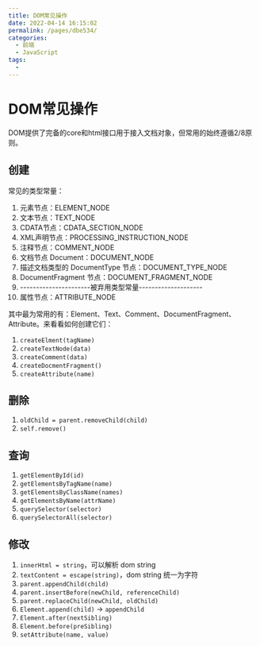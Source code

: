 ```yaml
---
title: DOM常见操作
date: 2022-04-14 16:15:02
permalink: /pages/dbe534/
categories:
  - 前端
  - JavaScript
tags:
  - 
---
```


# DOM常见操作

DOM提供了完备的core和html接口用于接入文档对象，但常用的始终遵循2/8原则。

## 创建

常见的类型常量：

1. 元素节点：ELEMENT_NODE
2. 文本节点：TEXT_NODE
3. CDATA节点：CDATA_SECTION_NODE
4. XML声明节点：PROCESSING_INSTRUCTION_NODE
5. 注释节点：COMMENT_NODE
6. 文档节点 Document：DOCUMENT_NODE
7. 描述文档类型的 DocumentType 节点：DOCUMENT_TYPE_NODE
8. DocumentFragment 节点：DOCUMENT_FRAGMENT_NODE
9. ----------------------被弃用类型常量--------------------
10. 属性节点：ATTRIBUTE_NODE

其中最为常用的有：Element、Text、Comment、DocumentFragment、Attribute。来看看如何创建它们：

1. `createElment(tagName)`
2. `createTextNode(data)`
3. `createComment(data)`
4. `createDocmentFragment()`
5. `createAttribute(name)`

## 删除

1. `oldChild = parent.removeChild(child)`
2. `self.remove()`

## 查询

1. `getElementById(id)`
2. `getElementsByTagName(name)`
3. `getElementsByClassName(names)`
4. `getElementsByName(attrName)`
5. `querySelector(selector)`
6. `querySelectorAll(selector)`

## 修改

1. `innerHtml = string`，可以解析 dom string
2. `textContent = escape(string)`，dom string 统一为字符
3. `parent.appendChild(child)`
4. `parent.insertBefore(newChild, referenceChild)`
5. `parent.replaceChild(newChild, oldChild)`
6. `Element.append(child)` -> `appendChild`
7. `Element.after(nextSibling)`
8. `Element.before(preSibling)`
9. `setAttribute(name, value)`
